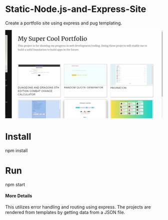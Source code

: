 # Static-Node.js-and-Express-Site

Create a portfolio site using express and pug templating.

![](readme-pics/project-layouts.png)

# Install

npm install

# Run

npm start


#### More Details

This utilizes error handling and routing using express. The projects are rendered from templates by getting data from a JSON file.
